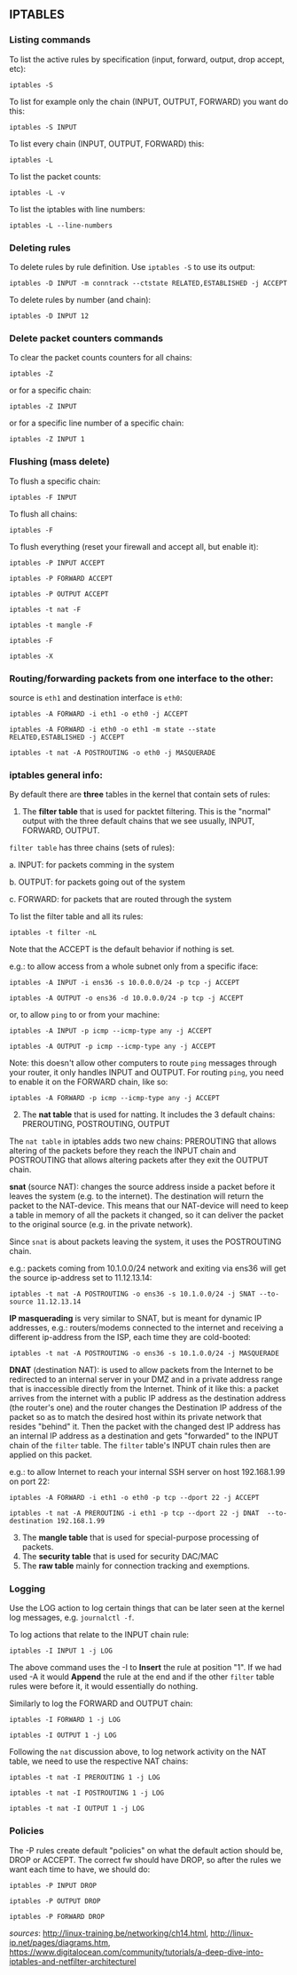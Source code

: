 [//]: # (tags: iptables listing firewall rules chain flush clear reset)

## IPTABLES

### Listing commands
To list the active rules by specification (input, forward, output, drop accept, etc):

`iptables -S`

To list for example only the chain (INPUT, OUTPUT, FORWARD) you want do this:

`iptables -S INPUT`

To list every chain (INPUT, OUTPUT, FORWARD) this:

`iptables -L`

To list the packet counts:

`iptables -L -v`

To list the iptables with line numbers:

`iptables -L --line-numbers`

### Deleting rules
To delete rules by rule definition. Use `iptables -S` to use its output:

`iptables -D INPUT -m conntrack --ctstate RELATED,ESTABLISHED -j ACCEPT`

To delete rules by number (and chain):

`iptables -D INPUT 12`


### Delete packet counters commands
To clear the packet counts counters for all chains:

`iptables -Z`

or for a specific chain:

`iptables -Z INPUT`

or for a specific line number of a specific chain:

`iptables -Z INPUT 1`

### Flushing (mass delete)
To flush a specific chain:

`iptables -F INPUT`

To flush all chains:

`iptables -F`

To flush everything (reset your firewall and accept all, but enable it):

`iptables -P INPUT ACCEPT`

`iptables -P FORWARD ACCEPT`

`iptables -P OUTPUT ACCEPT`

`iptables -t nat -F`

`iptables -t mangle -F`

`iptables -F`

`iptables -X`

### Routing/forwarding packets from one interface to the other:
source is `eth1` and destination interface is `eth0`:

`iptables -A FORWARD -i eth1 -o eth0 -j ACCEPT`

`iptables -A FORWARD -i eth0 -o eth1 -m state --state RELATED,ESTABLISHED -j ACCEPT`

`iptables -t nat -A POSTROUTING -o eth0 -j MASQUERADE`

### iptables general info:
By default there are **three** tables in the kernel that contain sets of rules:

1. The **filter table** that is used for packtet filtering. This is the "normal"
output with the three default chains that we see usually, INPUT, FORWARD,
OUTPUT.

`filter table` has three chains (sets of rules):

a. INPUT: for packets comming in the system

b. OUTPUT: for packets going out of the system

c. FORWARD: for packets that are routed through the system

To list the filter table and all its rules:

`iptables -t filter -nL`

Note that the ACCEPT is the default behavior if nothing is set.

e.g.: to allow access from a whole subnet only from a specific iface:

`iptables -A INPUT -i ens36 -s 10.0.0.0/24 -p tcp -j ACCEPT`

`iptables -A OUTPUT -o ens36 -d 10.0.0.0/24 -p tcp -j ACCEPT`

or, to allow `ping` to or from your machine:

`iptables -A INPUT -p icmp --icmp-type any -j ACCEPT`

`iptables -A OUTPUT -p icmp --icmp-type any -j ACCEPT`

Note: this doesn't allow other computers to route `ping` messages through your
router, it only handles INPUT and OUTPUT. For routing `ping`, you need to enable
it on the FORWARD chain, like so:

`iptables -A FORWARD -p icmp --icmp-type any -j ACCEPT`


2. The **nat table** that is used for natting. It includes the 3 default chains:
PREROUTING, POSTROUTING, OUTPUT

The `nat table` in iptables adds two new chains: PREROUTING that allows altering
of the packets before they reach the INPUT chain and POSTROUTING that allows
altering packets after they exit the OUTPUT chain.

**snat** (source NAT): changes the source address inside a packet before it
leaves the system (e.g. to the internet). The destination will return the packet
to the NAT-device. This means that our NAT-device will need to keep a table in
memory of all the packets it changed, so it can deliver the packet to the
original source (e.g. in the private network).

Since `snat` is about packets leaving the system, it uses the POSTROUTING chain.

e.g.: packets coming from 10.1.0.0/24 network and exiting via ens36 will get the
source ip-address set to 11.12.13.14:

`iptables -t nat -A POSTROUTING -o ens36 -s 10.1.0.0/24 -j SNAT --to-source
11.12.13.14`

**IP masquerading** is very similar to SNAT, but is meant for dynamic IP
addresses, e.g.: routers/modems connected to the internet and receiving a
different ip-address from the ISP, each time they are cold-booted:

`iptables -t nat -A POSTROUTING -o ens36 -s 10.1.0.0/24 -j MASQUERADE`

**DNAT** (destination NAT): is used to allow packets from the Internet to be
redirected to an internal server in your DMZ and in a private address range that
is inaccessible directly from the Internet. Think of it like this: a packet
arrives from the internet with a public IP address as the destination address
(the router's one) and the router changes the Destination IP address of the
packet so as to match the desired host within its private network that resides
"behind" it. Then the packet with the changed dest IP address has an internal IP
address as a destination and gets "forwarded" to the INPUT chain of the `filter`
table. The `filter` table's INPUT chain rules then are applied on this packet.

e.g.: to allow Internet to reach your internal SSH server on host 192.168.1.99
on port 22:

`iptables -A FORWARD -i eth1 -o eth0 -p tcp --dport 22 -j ACCEPT`

`iptables -t nat -A PREROUTING -i eth1 -p tcp --dport 22 -j DNAT 
--to-destination 192.168.1.99`




3. The **mangle table** that is used for special-purpose processing of packets.
4. The **security table** that is used for security DAC/MAC
5. The **raw table** mainly for connection tracking and exemptions.


### Logging
Use the LOG action to log certain things that can be later seen at the kernel
log messages, e.g. `journalctl -f`.

To log actions that relate to the INPUT chain rule:

`iptables -I INPUT 1 -j LOG`

The above command uses the -I to **Insert** the rule at position "1". If we had
used -A it would **Append** the rule at the end and if the other `filter` table
rules were before it, it would essentially do nothing.

Similarly to log the FORWARD and OUTPUT chain:

`iptables -I FORWARD 1 -j LOG`

`iptables -I OUTPUT 1 -j LOG`

Following the `nat` discussion above, to log network activity on the NAT table,
we need to use the respective NAT chains:

`iptables -t nat -I PREROUTING 1 -j LOG`

`iptables -t nat -I POSTROUTING 1 -j LOG`

`iptables -t nat -I OUTPUT 1 -j LOG`


### Policies
The -P rules create default "policies" on what the default action should be,
DROP or ACCEPT. The correct fw should have DROP, so after the rules we want each
time to have, we should do:

`iptables -P INPUT DROP`

`iptables -P OUTPUT DROP`

`iptables -P FORWARD DROP`



*sources*: http://linux-training.be/networking/ch14.html,
http://linux-ip.net/pages/diagrams.htm, https://www.digitalocean.com/community/tutorials/a-deep-dive-into-iptables-and-netfilter-architecturel
